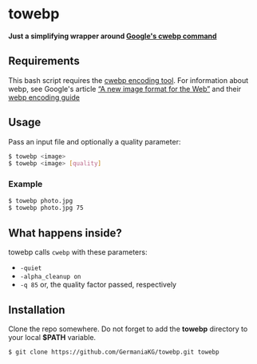 
# towebp

**Just a simplifying wrapper around [Google's cwebp command](https://developers.google.com/speed/webp/docs/cwebp)**


## Requirements
This bash script requires the [cwebp encoding tool](https://developers.google.com/speed/webp/docs/cwebp). For information about webp, see Google's article [“A new image format for the Web”](https://developers.google.com/speed/webp/) and their [webp encoding guide](https://developers.google.com/speed/webp/docs/cwebp)



## Usage

Pass an input file and optionally a quality parameter:

```bash
$ towebp <image>
$ towebp <image> [quality]
```

### Example

```bash
$ towebp photo.jpg
$ towebp photo.jpg 75
```

## What happens inside?

towebp calls `cwebp` with these parameters:

- `-quiet`
- `-alpha_cleanup on`
- `-q 85` or, the quality factor passed, respectively


## Installation

Clone the repo somewhere. Do not forget to add the **towebp** directory to your local **$PATH** variable.

```bash
$ git clone https://github.com/GermaniaKG/towebp.git towebp
```





